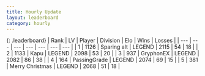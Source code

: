 ```yaml
---
title: Hourly Update
layout: leaderboard
category: hourly
---
```


{: .leaderboard}
| Rank | LV | Player | Division | Elo | Wins | Losses |
| --- | --- | --- | --- | --- | --- | --- |
| <span data-change="0">1</span> | 1126 | <span title="ID: 203132">Sparing alt</span> | LEGEND | <span data-change="0">2115</span> | <span data-change="0">54</span> | <span data-change="0">18</span> |
| <span data-change="0">2</span> | 1133 | <span title="ID: 204953">Kapu</span> | LEGEND | <span data-change="0">2098</span> | <span data-change="0">53</span> | <span data-change="0">20</span> |
| <span data-change="0">3</span> | 937 | <span title="ID: 315148">GryphonEX</span> | LEGEND | <span data-change="0">2082</span> | <span data-change="0">86</span> | <span data-change="0">38</span> |
| <span data-change="0">4</span> | 164 | <span title="ID: 421732">PassingGrade</span> | LEGEND | <span data-change="0">2074</span> | <span data-change="0">69</span> | <span data-change="0">15</span> |
| <span data-change="0">5</span> | 381 | <span title="ID: 382502">Merry Christmas</span> | LEGEND | <span data-change="0">2068</span> | <span data-change="0">51</span> | <span data-change="0">18</span> |